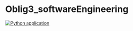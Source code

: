 # Oblig3_softwareEngineering
[![Python application](https://github.com/henborda/Oblig3_softwareEngineering/actions/workflows/python-app.yml/badge.svg)](https://github.com/henborda/Oblig3_softwareEngineering/actions/workflows/python-app.yml)
